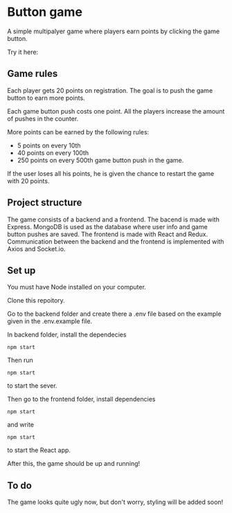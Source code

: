 # Button game

A simple multipalyer game where players earn points by clicking the game button.

Try it here: 

## Game rules

Each player gets 20 points on registration. The goal is to push the game button to earn more points.

Each game button push costs one point. All the players increase the amount of pushes in the counter.

More points can be earned by the following rules:

- 5 points on every 10th
- 40 points on every 100th
- 250 points on every 500th game button push in the game.

If the user loses all his points, he is given the chance to restart the game with 20 points.

## Project structure

The game consists of a backend and a frontend. The bacend is made with Express. MongoDB is used as the database where user info and game button pushes are saved.  The frontend is made with React and Redux. Communication between the backend and the frontend is implemented with Axios and Socket.io.

## Set up

You must have Node installed on your computer.

Clone this repoitory.

Go to the backend folder and create there a .env file based on the example given in the .env.example file.

In backend folder, install the dependecies
```
npm start
```

Then run 
```
npm start
```
to start the sever.

Then go to the frontend folder, install dependencies 
```
npm start
```
and write
```
npm start
```
to start the React app.

After this, the game should be up and running!

## To do

The game looks quite ugly now, but don't worry, styling will be added soon!

